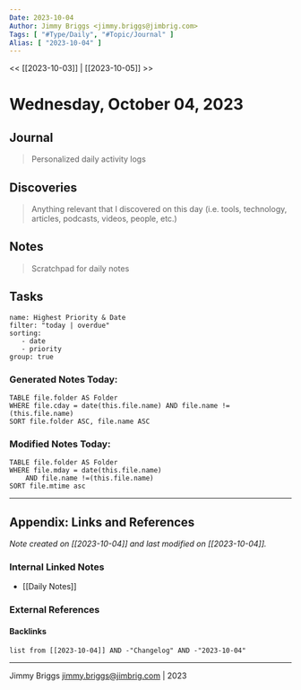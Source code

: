 ```yaml
---
Date: 2023-10-04
Author: Jimmy Briggs <jimmy.briggs@jimbrig.com>
Tags: [ "#Type/Daily", "#Topic/Journal" ]
Alias: [ "2023-10-04" ]
---
```


<< [[2023-10-03]] | [[2023-10-05]] >>

# Wednesday, October 04, 2023

## Journal

> Personalized daily activity logs

## Discoveries

> Anything relevant that I discovered on this day (i.e. tools, technology, articles, podcasts, videos, people, etc.)

## Notes

> Scratchpad for daily notes

## Tasks

```todoist
name: Highest Priority & Date
filter: "today | overdue"
sorting: 
   - date
   - priority
group: true
```


### Generated Notes Today:

```dataview
TABLE file.folder AS Folder 
WHERE file.cday = date(this.file.name) AND file.name !=(this.file.name) 
SORT file.folder ASC, file.name ASC
```

### Modified Notes Today:

```dataview
TABLE file.folder AS Folder
WHERE file.mday = date(this.file.name) 
	AND file.name !=(this.file.name)
SORT file.mtime asc
```

***

## Appendix: Links and References

*Note created on [[2023-10-04]] and last modified on [[2023-10-04]].*

### Internal Linked Notes

- [[Daily Notes]]

### External References

#### Backlinks

```dataview
list from [[2023-10-04]] AND -"Changelog" AND -"2023-10-04"
```


***

Jimmy Briggs <jimmy.briggs@jimbrig.com> | 2023